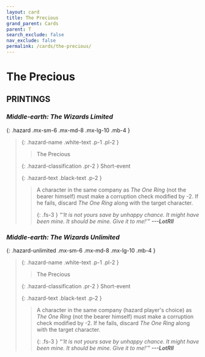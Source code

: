 ```yaml
---
layout: card
title: The Precious
grand_parent: Cards
parent: T
search_exclude: false
nav_exclude: false
permalink: /cards/the-precious/
---
```


# The Precious


## PRINTINGS


### _Middle-earth: The Wizards Limited_

{: .hazard .mx-sm-6 .mx-md-8 .mx-lg-10 .mb-4 }
> {: .hazard-name .white-text .p-1 .pl-2 }
> > <div class="hazard-mp"></div>
> > <div class="card-name">The Precious</div>
>
> {: .hazard-classification .pr-2 }
> Short-event
>
> {: .hazard-text .black-text .p-2 }
> > A character in the same company as _The One Ring_ (not the bearer himself) must make a corruption check modified by -2. If he fails, discard _The One Ring_ along with the target character. 
> > 
> > {: .fs-3 } 
> > _“‘It is not yours save by unhappy chance. It might have been mine. It should be mine. Give it to me!’”_ ***---&#65279;LotRII*** 
>



### _Middle-earth: The Wizards Unlimited_

{: .hazard-unlimited .mx-sm-6 .mx-md-8 .mx-lg-10 .mb-4 }
> {: .hazard-name .white-text .p-1 .pl-2 }
> > <div class="hazard-mp"></div>
> > <div class="card-name">The Precious</div>
>
> {: .hazard-classification .pr-2 }
> Short-event
>
> {: .hazard-text .black-text .p-2 }
> > A character in the same company (hazard player's choice) as _The One Ring_ (not the bearer himself) must make a corruption check modified by -2. If he fails, discard _The One Ring_ along with the target character. 
> > 
> > {: .fs-3 } 
> > _“‘It is not yours save by unhappy chance. It might have been mine. It should be mine. Give it to me!’”_ ***---&#65279;LotRII*** 
>
